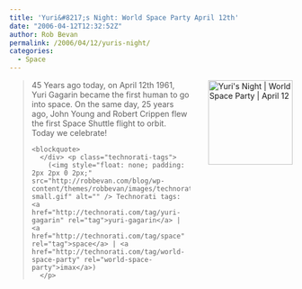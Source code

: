 ```yaml
---
title: 'Yuri&#8217;s Night: World Space Party April 12th'
date: "2006-04-12T12:32:52Z"
author: Rob Bevan
permalink: /2006/04/12/yuris-night/
categories:
  - Space
---
```

<div style="height: 150px">
  <a href="http://www.yurisnight.net/2006/index.php"><img src="http://www.yurisnight.net/images/yurisNightButtons/YurisNight_150x150.png" alt="Yuri's Night | World Space Party | April 12" title="Yuri's Night | World Space Party | April 12" width="150" height="150" border="0" style="float: right; padding-left: 32px;" /></a></p> <blockquote>
    <p>
      45 Years ago today, on April 12th 1961, Yuri Gagarin became the first human to go into space. On the same day, 25 years ago, John Young and Robert Crippen flew the first Space Shuttle flight to orbit. Today we celebrate!
    </p>

    <blockquote>
      </div> <p class="technorati-tags">
        (<img style="float: none; padding: 2px 2px 0 2px;"  src="http://robbevan.com/blog/wp-content/themes/robbevan/images/technorati-small.gif" alt="" /> Technorati tags: <a href="http://technorati.com/tag/yuri-gagarin" rel="tag">yuri-gagarin</a> | <a href="http://technorati.com/tag/space" rel="tag">space</a> | <a href="http://technorati.com/tag/world-space-party" rel="world-space-party">imax</a>)
      </p>
